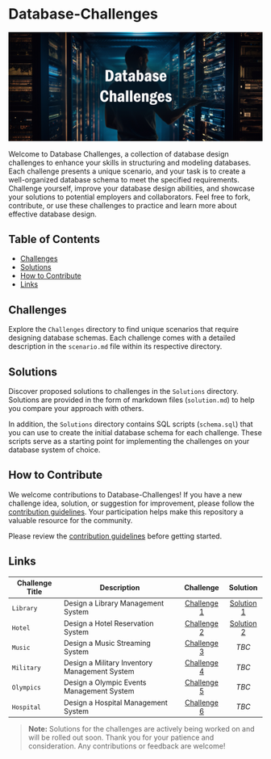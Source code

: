 # Database-Challenges

![Database Image](images/database-image.png)

 Welcome to Database Challenges, a collection of database design challenges to enhance your skills in structuring and modeling databases. Each challenge presents a unique scenario, and your task is to create a well-organized database schema to meet the specified requirements. Challenge yourself, improve your database design abilities, and showcase your solutions to potential employers and collaborators. Feel free to fork, contribute, or use these challenges to practice and learn more about effective database design.

## Table of Contents
- [Challenges](#challenges)
- [Solutions](#solutions)
- [How to Contribute](#how-to-contribute)
- [Links](#links)

## Challenges

Explore the `Challenges` directory to find unique scenarios that require designing database schemas. Each challenge comes with a detailed description in the `scenario.md` file within its respective directory.

## Solutions

Discover proposed solutions to challenges in the `Solutions` directory. Solutions are provided in the form of markdown files (`solution.md`) to help you compare your approach with others.

In addition, the `Solutions` directory contains SQL scripts (`schema.sql`) that you can use to create the initial database schema for each challenge. These scripts serve as a starting point for implementing the challenges on your database system of choice.


## How to Contribute

We welcome contributions to Database-Challenges! If you have a new challenge idea, solution, or suggestion for improvement, please follow the [contribution guidelines](CONTRIBUTING.md). Your participation helps make this repository a valuable resource for the community.

Please review the [contribution guidelines](CONTRIBUTING.md) before getting started.

## Links

| Challenge Title | Description | Challenge | Solution|
|------------------|-----------------------|:-----------------:|:---------------:|
| `Library`      | Design a Library Management System         | [Challenge 1](Challenges/C1%20-%20Library/scenario.md)     | [Solution 1](Solutions/C1%20-%20Library/solution.md)|
| `Hotel`      | Design a Hotel Reservation System         | [Challenge 2](Challenges/C2%20-%20Hotel/scenario.md)     | [Solution 2](Solutions/C2%20-%20Hotel/solution.md)|
| `Music`      | Design a Music Streaming System         | [Challenge 3](Challenges/C3%20-%20Music/scenario.md)     | *TBC* |
| `Military`      | Design a Military Inventory Management System         | [Challenge 4](Challenges/C4%20-%20Military/scenario.md)     | *TBC* |
| `Olympics`      | Design a Olympic Events Management System         | [Challenge 5](Challenges/C5%20-%20Olympics/scenario.md)     | *TBC* |
| `Hospital`      | Design a Hospital Management System         | [Challenge 6](Challenges/C6%20-%20Hospital/scenario.md)     | *TBC* |

> **Note:** Solutions for the challenges are actively being worked on and will be rolled out soon. Thank you for your patience and consideration. Any contributions or feedback are welcome!
